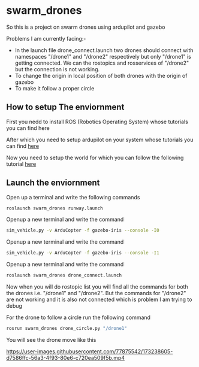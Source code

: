 # swarm_drones

So this is a project on swarm drones using ardupilot and gazebo

Problems I am currently facing:-
  - In the launch file drone_connect.launch two drones should connect with namespaces "/drone1" and "/drone2" respectively but only "/drone1" is getting connected. We can the rostopics and rosservices of "/drone2" but the connection is not working.
  - To change the origin in local position of both drones with the origin of gazebo
  - To make it follow a proper circle


## How to setup The enviornment

First you nedd to install ROS (Robotics Operating System) whose tutorials you can find here

After which you need to setup ardupilot on your system whose tutorials you can find [here](https://github.com/Intelligent-Quads/iq_tutorials/blob/master/docs/installing_ros_20_04.md)


Now you need to setup the world for which you can follow the following tutorial [here](https://github.com/Intelligent-Quads/iq_tutorials/blob/master/docs/swarming_ardupilot.md)


## Launch the enviornment 

Open up a terminal and write the following commands

```bash 
roslaunch swarm_drones runway.launch
```

Openup a new terminal and write the command

```bash
sim_vehicle.py -v ArduCopter -f gazebo-iris --console -I0
```

Openup a new terminal and write the command

```bash
sim_vehicle.py -v ArduCopter -f gazebo-iris --console -I1
```

Openup a new terminal and write the command

```bash
roslaunch swarm_drones drone_connect.launch
```

Now when you will do rostopic list you will find all the commands for both the drones i.e. "/drone1" and "/drone2". But the commands for "/drone2" are not working and it is also not connected which is problem I am trying to debug

For the drone to follow a circle run the following command

```bash
rosrun swarm_drones drone_circle.py "/drone1"
```

You will see the drone move like this 


https://user-images.githubusercontent.com/77875542/173238605-d7586ffc-56a3-4f93-80e6-c720ea509f5b.mp4

